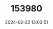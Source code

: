 ---
title: "153980"
category: "Procambarus kilbyi"
draft: false
date: 2024-02-22 13:03:51
languages:
  English: ["Hatchet Crayfish"]
---